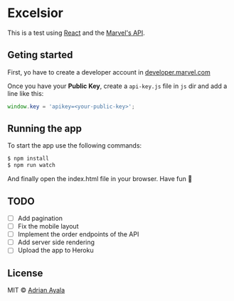# Excelsior
This is a test using [React] and the [Marvel's API].

## Geting started
First, yo have to create a developer account in [developer.marvel.com]

Once you have your **Public Key**, create a ```api-key.js``` file in ```js```
dir and add a line like this:

```js
window.key = 'apikey=<your-public-key>';
```

## Running the app
To start the app use the following commands:

```bash
$ npm install
$ npm run watch
```

And finally open the index.html file in your browser. Have fun :ghost:

## TODO
- [ ] Add pagination
- [ ] Fix the mobile layout
- [ ] Implement the order endpoints of the API
- [ ] Add server side rendering
- [ ] Upload the app to Heroku

## License

MIT © [Adrian Ayala]

[React]: http://facebook.github.io/react/
[Marvel's API]: developer.marvel.com
[developer.marvel.com]: http://developer.marvel.com
[Adrian Ayala]: http://adrianayala.mx
